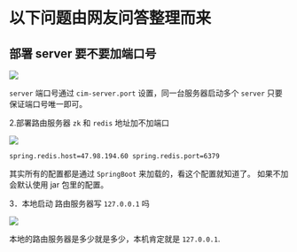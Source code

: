 # 以下问题由网友问答整理而来


## 部署 server 要不要加端口号

![](https://ws2.sinaimg.cn/large/006tNbRwly1fymb41bob6j31g90c9dk6.jpg)

`server` 端口号通过 `cim-server.port` 设置，同一台服务器启动多个 `server` 只要保证端口号唯一即可。

2.部署路由服务器 `zk` 和 `redis` 地址加不加端口

![](https://ws2.sinaimg.cn/large/006tNbRwly1fymb9wgo5hj31g909jjv6.jpg)


```
spring.redis.host=47.98.194.60 spring.redis.port=6379
```

其实所有的配置都是通过 `SpringBoot` 来加载的，看这个配置就知道了。
如果不加会默认使用 jar 包里的配置。


3．本地启动 路由服务器写 `127.0.0.1` 吗

![](https://ws4.sinaimg.cn/large/006tNbRwly1fymbc9lzidj31g908g0xb.jpg)

本地的路由服务器是多少就是多少，本机肯定就是 `127.0.0.1`.
